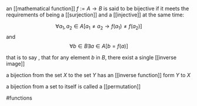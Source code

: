 an [[mathematical function]] $f:=A\rightarrow B$ is said to be bijective if it meets the requirements of being a [[surjection]] and a [[injective]] at the same time:

$$\forall a_1, a_2 \in A [a_1\neq a_2 \rightarrow f(a_1)\neq f(a_2)]$$
and
$$\forall b \in B \exists a \in A [b=f(a)]$$

that is to say , that for any element $b$ in $B$, there exist a single [[inverse image]]

a bijection from the set $X$ to the set $Y$ has an [[inverse function]] form $Y$ to $X$

a bijection from a set to itself is called a [[permutation]]


#functions